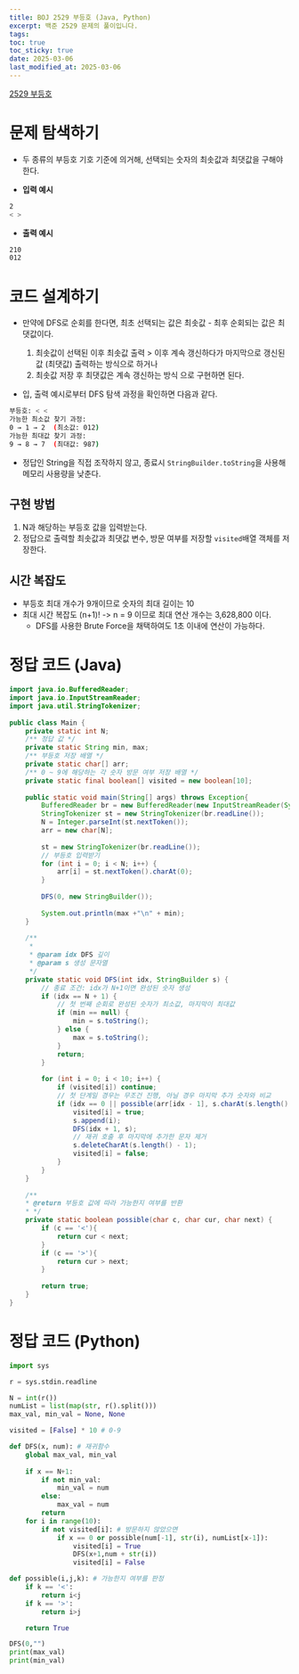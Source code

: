 ```yaml
---
title: BOJ 2529 부등호 (Java, Python)
excerpt: 백준 2529 문제의 풀이입니다.
tags: 
toc: true
toc_sticky: true
date: 2025-03-06
last_modified_at: 2025-03-06
---
```


[2529 부등호](https://www.acmicpc.net/problem/2529)

# 문제 탐색하기

- 두 종류의 부등호 기호 기준에 의거해, 선택되는 숫자의 최솟값과 최댓값을 구해야 한다.

- **입력 예시**
```bash
2
< >
```

- **출력 예시**
```bash
210
012
```


# 코드 설계하기

- 만약에 DFS로 순회를 한다면, 최초 선택되는 값은 최솟값 - 최후 순회되는 값은 최댓값이다.
	1. 최솟값이 선택된 이후 최솟값 출력 > 이후 계속 갱신하다가 마지막으로 갱신된 값 (최댓값) 출력하는 방식으로 하거나 
	2. 최솟값 저장 후 최댓값은 계속 갱신하는 방식
	으로 구현하면 된다.

- 입, 출력 예시로부터 DFS 탐색 과정을 확인하면 다음과 같다.

```bash
부등호: < <
가능한 최소값 찾기 과정:
0 → 1 → 2  (최소값: 012)
가능한 최대값 찾기 과정:
9 → 8 → 7  (최대값: 987)
```

- 정답인 String을 직접 조작하지 않고, 종료시 `StringBuilder.toString`을 사용해 메모리 사용량을 낮춘다.

## 구현 방법

1. N과 해당하는 부등호 값을 입력받는다.
2. 정답으로 출력할 최솟값과 최댓값 변수, 방문 여부를 저장할 `visited`배열 객체를 저장한다.

## 시간 복잡도

- 부등호 최대 개수가 9개이므로 숫자의 최대 길이는 10
- 최대 시간 복잡도 (n+1)! -> n = 9 이므로 최대 연산 개수는 3,628,800 이다.
	- DFS를 사용한 Brute Force을 채택하여도 1초 이내에 연산이 가능하다.


# 정답 코드 (Java)

```java
import java.io.BufferedReader;  
import java.io.InputStreamReader;  
import java.util.StringTokenizer;  
  
public class Main {  
    private static int N;  
    /** 정답 값 */  
    private static String min, max;  
    /** 부등호 저장 배열 */  
    private static char[] arr;  
    /** 0 ~ 9에 해당하는 각 숫자 방문 여부 저장 배열 */  
    private static final boolean[] visited = new boolean[10];  
  
    public static void main(String[] args) throws Exception{  
        BufferedReader br = new BufferedReader(new InputStreamReader(System.in));  
        StringTokenizer st = new StringTokenizer(br.readLine());  
        N = Integer.parseInt(st.nextToken());  
        arr = new char[N];  
  
        st = new StringTokenizer(br.readLine());  
        // 부등호 입력받기  
        for (int i = 0; i < N; i++) {  
            arr[i] = st.nextToken().charAt(0);  
        }  
          
        DFS(0, new StringBuilder());  
  
        System.out.println(max +"\n" + min);  
    }  
  
    /**  
     *
	 * @param idx DFS 깊이  
     * @param s 생성 문자열  
     */  
    private static void DFS(int idx, StringBuilder s) {  
        // 종료 조건: idx가 N+1이면 완성된 숫자 생성  
        if (idx == N + 1) {  
            // 첫 번째 순회로 완성된 숫자가 최소값, 마지막이 최대값  
            if (min == null) {  
                min = s.toString();  
            } else {  
                max = s.toString();  
            }  
            return;  
        }  
  
        for (int i = 0; i < 10; i++) {  
            if (visited[i]) continue;  
            // 첫 단계일 경우는 무조건 진행, 아닐 경우 마지막 추가 숫자와 비교  
            if (idx == 0 || possible(arr[idx - 1], s.charAt(s.length() - 1), (char)(i + '0'))) {  
                visited[i] = true;  
                s.append(i);  
                DFS(idx + 1, s);  
                // 재귀 호출 후 마지막에 추가한 문자 제거  
                s.deleteCharAt(s.length() - 1);  
                visited[i] = false;  
            }  
        }  
    }  
  
    /**  
    * @return 부등호 값에 따라 가능한지 여부를 반환  
    * */  
    private static boolean possible(char c, char cur, char next) {  
        if (c == '<'){  
            return cur < next;  
        }  
        if (c == '>'){  
            return cur > next;  
        }  
  
        return true;  
    }  
}

```

# 정답 코드 (Python)

```python
import sys

r = sys.stdin.readline

N = int(r())
numList = list(map(str, r().split()))
max_val, min_val = None, None

visited = [False] * 10 # 0-9

def DFS(x, num): # 재귀함수
    global max_val, min_val
    
    if x == N+1:
        if not min_val:
            min_val = num
        else:
            max_val = num
        return
    for i in range(10):
        if not visited[i]: # 방문하지 않았으면
            if x == 0 or possible(num[-1], str(i), numList[x-1]):
                visited[i] = True
                DFS(x+1,num + str(i))
                visited[i] = False

def possible(i,j,k): # 가능한지 여부를 판정
    if k == '<':
        return i<j
    if k == '>':
        return i>j

    return True

DFS(0,"")
print(max_val)
print(min_val)

```
